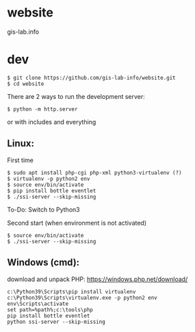 # website
gis-lab.info


# dev
```
$ git clone https://github.com/gis-lab-info/website.git
$ cd website
```

There are 2 ways to run the development server:


```
$ python -m http.server
```

or with includes and everything

## Linux:
First time
```
$ sudo apt install php-cgi php-xml python3-virtualenv (?)
$ virtualenv -p python2 env
$ source env/bin/activate
$ pip install bottle eventlet
$ ./ssi-server --skip-missing
```
To-Do: Switch to Python3

Second start (when environment is not activated)
```
$ source env/bin/activate
$ ./ssi-server --skip-missing
```
## Windows (cmd):

download and unpack PHP: https://windows.php.net/download/

```
c:\Python39\Scripts\pip install virtualenv
c:\Python39\Scripts\virtualenv.exe -p python2 env
env\Scripts\activate
set path=%path%;c:\tools\php
pip install bottle eventlet
python ssi-server --skip-missing
```